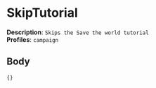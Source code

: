 # SkipTutorial 

**Description**: `Skips the Save the world tutorial` \
**Profiles**: `campaign`

## Body

```js
{}
```
